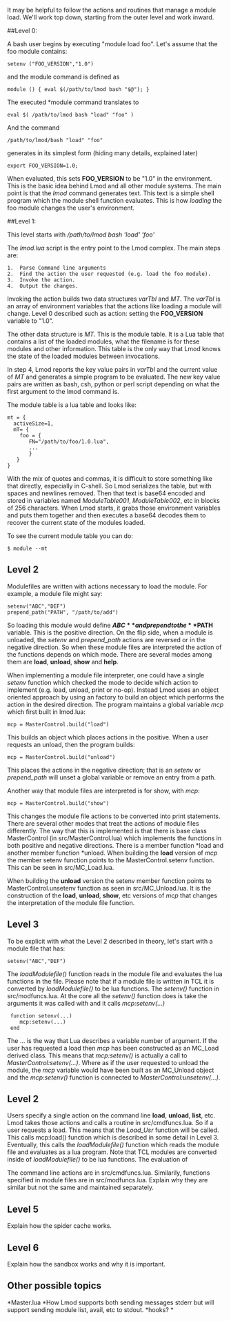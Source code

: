 It may be helpful to follow the actions and routines that manage a module load.
We'll work top down, starting from the outer level and work inward.

##Level 0:

A bash user begins by executing "module load foo".  Let's assume that the foo module
contains:

    setenv ("FOO_VERSION","1.0")

and the module command is defined as

    module () { eval $(/path/to/lmod bash "$@"); }

The executed *module command translates to

    eval $( /path/to/lmod bash "load" "foo" )

And the command

    /path/to/lmod/bash "load" "foo"

generates in its simplest form (hiding many details, explained later)

    export FOO_VERSION=1.0;

When evaluated, this sets **FOO\_VERSION** to be "1.0" in the environment.  This is the basic
idea behind Lmod and all other module systems. The main point is that the *lmod* command
generates text. This text is a simple shell program which the module shell function evaluates.
This is how *loading* the foo module changes the user's environment.

##Level 1:

This level starts with */path/to/lmod bash 'load' 'foo'*

The *lmod.lua* script is the entry point to the Lmod complex.  The main steps are:

    1.  Parse Command line arguments
    2.  Find the action the user requested (e.g. load the foo module).
    3.  Invoke the action.
    4.  Output the changes.

Invoking the action builds two data structures *varTbl* and *MT*.  The *varTbl* is an
array of environment variables that the actions like loading a module will change. Level 0
described such as action: setting the **FOO\_VERSION** variable to "1.0".

The other data structure is *MT*.  This is the module table.  It is a Lua table
that contains a list of the loaded modules, what the filename is for these modules and
other information.  This table is the only way that Lmod knows the state of the loaded
modules between invocations.

In step 4, Lmod reports the key value pairs in *varTbl* and the current value of *MT*
and generates a simple program to be evaluated.  The new key value pairs are written as
bash, csh, python or perl script depending on what the first argument to the lmod
command is.

The module table is a lua table and looks like:

    mt = {
      activeSize=1,
      mT= {
        foo = {
           FN="/path/to/foo/1.0.lua",
           ...
           }
       }
    }

With the mix of quotes and commas, it is difficult to store something like that
directly, especially in C-shell.  So Lmod serializes the table, but with spaces
and newlines removed. Then that text is base64 encoded and stored in variables
named _ModuleTable001_, _ModuleTable002_, etc in blocks of 256 characters.  When
Lmod starts, it grabs those environment variables and puts them together  and
then executes a base64 decodes them to recover the current state of the modules
loaded.

To see the current module table you can do:

    $ module --mt

## Level 2

Modulefiles are written with actions necessary to load the module.  For example,
a module file might say:

    setenv("ABC","DEF")
    prepend_path("PATH", "/path/to/add")

So loading this module would define **$ABC** and prepend to the **$PATH** variable.  This is the
positive direction. On the flip side, when a module is unloaded, the *setenv* and
*prepend\_path* actions are reversed or in the negative direction.  So when these module files
are interpreted the action of the functions depends on which mode.  There are several modes
among them are **load**, **unload**, **show** and **help**.

When implementing a module file interpreter, one could have a single *setenv* function which
checked the mode to decide which action to implement (e.g. load, unload, print or no-op).
Instead Lmod uses an object oriented approach by using an factory to build an object which
performs the action in the desired direction.  The program maintains a global variable
*mcp* which first built in lmod.lua:

    mcp = MasterControl.build("load")

This builds an object which places actions in the positive.  When a user requests an unload,
then the program builds:

    mcp = MasterControl.build("unload")

This places the actions in the negative direction; that is an *setenv* or *prepend\_path*
will unset a global variable or remove an entry from a path.

Another way that module files are interpreted is for show, with *mcp*:

    mcp = MasterControl.build("show")

This changes the module file actions to be converted into print statements.  There are several
other modes that treat the actions of module files differently.  The way that this is
implemented is that there is base class MasterControl (in src/MasterControl.lua) which
implements the functions in both positive and negative directions.  There is
a member function *load and another member function *unload.  When building the **load** version
of *mcp* the member setenv function points to the MasterControl.setenv function.  This can
be seen in src/MC\_Load.lua.

When building the **unload** version the setenv member function points to
MasterControl.unsetenv function as seen in src/MC\_Unload.lua.  It is the construction
of the **load**, **unload**, **show**, etc versions of *mcp*  that changes the
interpretation of the module file function.

## Level 3

To be explicit with what the Level 2 described in theory, let's start with a module file
that has:

    setenv("ABC","DEF")

The *loadModulefile()* function reads in the module file and evaluates the lua functions
in the file.  Please note that if a module file is written in TCL it is converted by
*loadModulefile()* to be lua functions.  The *setenv()* function in src/modfuncs.lua.
At the core all the *setenv()* function does is take the arguments it was called with
and it calls *mcp:setenv(...)*

     function setenv(...)
        mcp:setenv(...)
     end

The ... is the way that Lua describes a variable number of argument.  If the user has
requested a load then *mcp* has been constructed as an MC\_Load derived class.  This means
that *mcp:setenv()* is actually a call to *MasterControl:setenv(...)*.  Where as if the
user requested to unload the module, the *mcp* variable would have been built as an
MC_Unload object and the *mcp:setenv()* function is connected to
*MasterControl:unsetenv(...)*.


## Level 2

Users specify a single action on the command line **load**, **unload**, **list**, etc.
Lmod takes those actions and calls a routine in src/cmdfuncs.lua.  So if a user requests
a load.  This means that the *Load_Usr* function will be called.  This calls mcp:load()
function which is described in some detail in Level 3.  Eventually, this calls the
*loadModulefile()* function which reads the module file and evaluates as a lua program.
Note that TCL modules are converted inside of *loadModulefile()* to be lua functions.
The evaluation of


The command line actions are in src/cmdfuncs.lua.  Similarily, functions specified in module
files are in src/modfuncs.lua.  Explain why they are similar but not the same and maintained
separately.

## Level 5

Explain how the spider cache works.

## Level 6

Explain how the sandbox works and why it is important.

## Other possible topics

*Master.lua
*How Lmod supports both sending messages stderr but will support sending module list, avail,
  etc to stdout.
*hooks?
*






